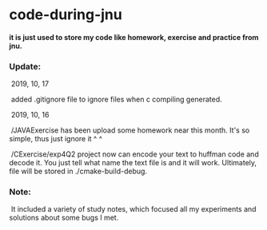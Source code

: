 # code-during-jnu
#### it is just used to store my code like homework, exercise and practice from jnu.

### Update:

​	2019, 10, 17

​		added .gitignore file to ignore files when c compiling generated.

​	2019, 10, 16

​		/JAVAExercise has been upload some homework near this month. It's so simple, thus just ignore it ^ ^

​		/CExercise/exp4Q2 project now can encode your text to huffman code and decode it. You just tell what name the text file is and it will work. Ultimately, file will be stored in ./cmake-build-debug.

### Note:

​	It included a variety of study notes, which focused all my experiments and solutions about some bugs I met.